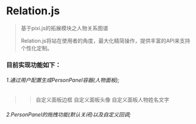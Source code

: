 # Relation.js

>基于pixi.js的拓展模块之人物关系图谱
> 
>Relation.js将站在使用者的角度，最大化精简操作，提供丰富的API来支持个性化定制。

### 目前实现功能如下：



###### 1.通过用户配置生成PersonPanel容器(人物面板);
>>自定义面板边框
>>自定义面板头像
>>自定义面板人物姓名文字
>
###### 2.PersonPanel的拖拽功能(默认关闭)以及自定义回调;
>

